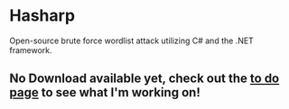 # Hasharp

Open-source brute force wordlist attack utilizing C# and the .NET framework.

## No Download available yet, check out the [to do page](https://pra1ries.github.io/Hasharp/todo) to see what I'm working on!

